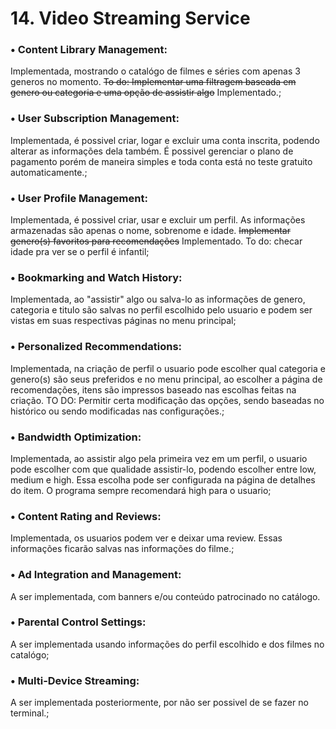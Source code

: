 # 14. Video Streaming Service

### • Content Library Management: 
Implementada, mostrando o catalógo de filmes e séries com apenas 3 generos no momento. ~~To do: Implementar uma filtragem baseada em genero ou categoria e uma opção de assistir algo~~ Implementado.;

### • User Subscription Management:
Implementada, é possivel criar, logar e excluir uma conta inscrita, podendo alterar as informações dela também. É possivel gerenciar o plano de pagamento porém de maneira simples e toda conta está no teste gratuito automaticamente.;

### • User Profile Management:
Implementada, é possivel criar, usar e excluir um perfil. As informações armazenadas são apenas o nome, sobrenome e idade. ~~Implementar genero(s) favoritos para recomendações~~ Implementado. To do: checar idade pra ver se o perfil é infantil;

### • Bookmarking and Watch History:
Implementada, ao "assistir" algo ou salva-lo as informações de genero, categoria e titulo são salvas no perfil escolhido pelo usuario e podem ser vistas em suas respectivas páginas no menu principal;

### • Personalized Recommendations:
Implementada, na criação de perfil o usuario pode escolher qual categoria e genero(s) são seus preferidos e no menu principal, ao escolher a página de recomendações, itens são impressos baseado nas escolhas feitas na criação. TO DO: Permitir certa modificação das opções, sendo baseadas no histórico ou sendo modificadas nas configurações.;

### • Bandwidth Optimization:
Implementada, ao assistir algo pela primeira vez em um perfil, o usuario pode escolher com que qualidade assistir-lo, podendo escolher entre low, medium e high. Essa escolha pode ser configurada na página de detalhes do item. O programa sempre recomendará high para o usuario;

### • Content Rating and Reviews:
Implementada, os usuarios podem ver e deixar uma review. Essas informações ficarão salvas nas informações do filme.;

### • Ad Integration and Management:
A ser implementada, com banners e/ou conteúdo patrocinado no catálogo.

### • Parental Control Settings:
A ser implementada usando informações do perfil escolhido e dos filmes no catalógo;

### • Multi-Device Streaming:
A ser implementada posteriormente, por não ser possivel de se fazer no terminal.;
